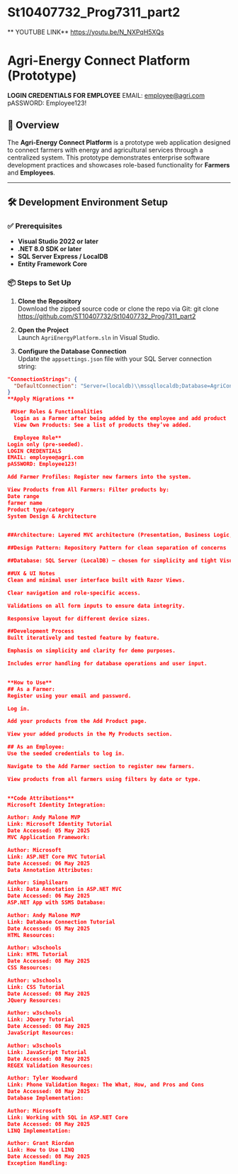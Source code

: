 # St10407732_Prog7311_part2

**  YOUTUBE LINK**
  https://youtu.be/N_NXPqH5XQs
  
# Agri-Energy Connect Platform (Prototype)
**LOGIN CREDENTIALS FOR EMPLOYEE**
EMAIL: employee@agri.com
pASSWORD: Employee123!

## 📌 Overview

The **Agri-Energy Connect Platform** is a prototype web application designed to connect farmers with energy and agricultural services through a centralized system. This prototype demonstrates enterprise software development practices and showcases role-based functionality for **Farmers** and **Employees**.

---

## 🛠️ Development Environment Setup

### ✅ Prerequisites
- **Visual Studio 2022 or later**
- **.NET 8.0 SDK or later**
- **SQL Server Express / LocalDB**
- **Entity Framework Core**

### 📦 Steps to Set Up

1. **Clone the Repository**  
   Download the zipped source code or clone the repo via Git:
git clone https://github.com/ST10407732/St10407732_Prog7311_part2


2. **Open the Project**  
Launch `AgriEnergyPlatform.sln` in Visual Studio.

3. **Configure the Database Connection**  
Update the `appsettings.json` file with your SQL Server connection string:

```json
"ConnectionStrings": {
  "DefaultConnection": "Server=(localdb)\\mssqllocaldb;Database=AgriConnectDb;Trusted_Connection=True;"
}
**Apply Migrations **

 #User Roles & Functionalities
  login as a Farmer after being added by the employee and add product
  View Own Products: See a list of products they’ve added.

  Employee Role**
Login only (pre-seeded).
LOGIN CREDENTIALS
EMAIL: employee@agri.com
pASSWORD: Employee123!

Add Farmer Profiles: Register new farmers into the system.

View Products from All Farmers: Filter products by:
Date range
farmer name
Product type/category
System Design & Architecture


##Architecture: Layered MVC architecture (Presentation, Business Logic, Data Access)

##Design Pattern: Repository Pattern for clean separation of concerns

##Database: SQL Server (LocalDB) — chosen for simplicity and tight Visual Studio integration

##UX & UI Notes
Clean and minimal user interface built with Razor Views.

Clear navigation and role-specific access.

Validations on all form inputs to ensure data integrity.

Responsive layout for different device sizes.

##Development Process
Built iteratively and tested feature by feature.

Emphasis on simplicity and clarity for demo purposes.

Includes error handling for database operations and user input.


**How to Use**
## As a Farmer:
Register using your email and password.

Log in.

Add your products from the Add Product page.

View your added products in the My Products section.

## As an Employee:
Use the seeded credentials to log in.

Navigate to the Add Farmer section to register new farmers.

View products from all farmers using filters by date or type.


**Code Attributions**
Microsoft Identity Integration:

Author: Andy Malone MVP
Link: Microsoft Identity Tutorial
Date Accessed: 05 May 2025
MVC Application Framework:

Author: Microsoft
Link: ASP.NET Core MVC Tutorial
Date Accessed: 06 May 2025
Data Annotation Attributes:

Author: Simplilearn
Link: Data Annotation in ASP.NET MVC
Date Accessed: 06 May 2025
ASP.NET App with SSMS Database:

Author: Andy Malone MVP
Link: Database Connection Tutorial
Date Accessed: 05 May 2025
HTML Resources:

Author: w3schools
Link: HTML Tutorial
Date Accessed: 08 May 2025
CSS Resources:

Author: w3schools
Link: CSS Tutorial
Date Accessed: 08 May 2025
JQuery Resources:

Author: w3schools
Link: JQuery Tutorial
Date Accessed: 08 May 2025
JavaScript Resources:

Author: w3schools
Link: JavaScript Tutorial
Date Accessed: 08 May 2025
REGEX Validation Resources:

Author: Tyler Woodward
Link: Phone Validation Regex: The What, How, and Pros and Cons
Date Accessed: 08 May 2025
Database Implementation:

Author: Microsoft
Link: Working with SQL in ASP.NET Core
Date Accessed: 08 May 2025
LINQ Implementation:

Author: Grant Riordan
Link: How to Use LINQ
Date Accessed: 08 May 2025
Exception Handling:
